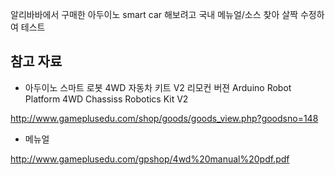 ﻿
알리바바에서 구매한 아두이노 smart car 해보려고 국내 메뉴얼/소스 찾아 살짝 수정하여 테스트

## 참고 자료

* 아두이노 스마트 로봇 4WD 자동차 키트 V2 리모컨 버젼 Arduino Robot Platform 4WD Chassiss Robotics Kit V2 

 http://www.gameplusedu.com/shop/goods/goods_view.php?goodsno=148


* 메뉴얼 

 http://www.gameplusedu.com/gpshop/4wd%20manual%20pdf.pdf


